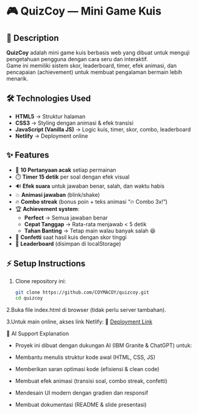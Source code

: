 # 🎮 QuizCoy — Mini Game Kuis  

## 📌 Description  
**QuizCoy** adalah mini game kuis berbasis web yang dibuat untuk menguji pengetahuan pengguna dengan cara seru dan interaktif.  
Game ini memiliki sistem skor, leaderboard, timer, efek animasi, dan pencapaian (achievement) untuk membuat pengalaman bermain lebih menarik.  

## 🛠️ Technologies Used  
- **HTML5** → Struktur halaman  
- **CSS3** → Styling dengan animasi & efek transisi  
- **JavaScript (Vanilla JS)** → Logic kuis, timer, skor, combo, leaderboard  
- **Netlify** → Deployment online  

## ✨ Features  
- 🎯 **10 Pertanyaan acak** setiap permainan  
- ⏱️ **Timer 15 detik** per soal dengan efek visual  
- 🔊 **Efek suara** untuk jawaban benar, salah, dan waktu habis  
- 💥 **Animasi jawaban** (blink/shake)  
- 🔥 **Combo streak** (bonus poin + teks animasi “🔥 Combo 3x!”)  
- 🏆 **Achievement system**:
  - **Perfect** → Semua jawaban benar  
  - **Cepat Tanggap** → Rata-rata menjawab < 5 detik  
  - **Tahan Banting** → Tetap main walau banyak salah 😆  
- 🎉 **Confetti** saat hasil kuis dengan skor tinggi  
- 📜 **Leaderboard** (disimpan di localStorage)  

## ⚡ Setup Instructions  
1. Clone repository ini:  
   ```bash
   git clone https://github.com/COYMACOY/quizcoy.git
   cd quizcoy

2.Buka file index.html di browser (tidak perlu server tambahan).

3.Untuk main online, akses link Netlify: 🔗 [Deployment Link](https://quizcoy.netlify.app/)

🤖 AI Support Explanation

* Proyek ini dibuat dengan dukungan AI (IBM Granite & ChatGPT) untuk:

* Membantu menulis struktur kode awal (HTML, CSS, JS)

* Memberikan saran optimasi kode (efisiensi & clean code)

* Membuat efek animasi (transisi soal, combo streak, confetti)

* Mendesain UI modern dengan gradien dan responsif

* Membuat dokumentasi (README & slide presentasi)

